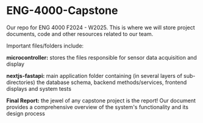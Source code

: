 # ENG-4000-Capstone
Our repo for ENG 4000 F2024 - W2025.  This is where we will store project documents, code and other resources related to our team.

Important files/folders include: 

**microcontroller:** stores the files responsible for sensor data acquisition and display

**nextjs-fastapi:** main application folder containing (in several layers of sub-directories) the database schema, backend methods/services, frontend displays and system tests

**Final Report:** the jewel of any capstone project is the report! Our document provides a comprehensive overview of the system's functionality and its design process